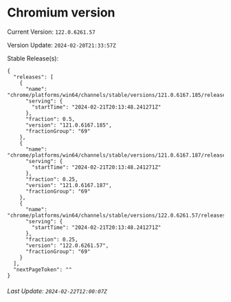 # Chromium version

Current Version: `122.0.6261.57`

Version Update: `2024-02-20T21:33:57Z`

Stable Release(s):
```
{
  "releases": [
    {
      "name": "chrome/platforms/win64/channels/stable/versions/121.0.6167.185/releases/1708546428",
      "serving": {
        "startTime": "2024-02-21T20:13:48.241271Z"
      },
      "fraction": 0.5,
      "version": "121.0.6167.185",
      "fractionGroup": "69"
    },
    {
      "name": "chrome/platforms/win64/channels/stable/versions/121.0.6167.187/releases/1708546428",
      "serving": {
        "startTime": "2024-02-21T20:13:48.241271Z"
      },
      "fraction": 0.25,
      "version": "121.0.6167.187",
      "fractionGroup": "69"
    },
    {
      "name": "chrome/platforms/win64/channels/stable/versions/122.0.6261.57/releases/1708546428",
      "serving": {
        "startTime": "2024-02-21T20:13:48.241271Z"
      },
      "fraction": 0.25,
      "version": "122.0.6261.57",
      "fractionGroup": "69"
    }
  ],
  "nextPageToken": ""
}
```

###### Last Update: `2024-02-22T12:00:07Z`
        